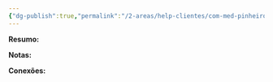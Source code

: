 ```yaml
---
{"dg-publish":true,"permalink":"/2-areas/help-clientes/com-med-pinheiro-9081/","dgPassFrontmatter":true,"created":"2025-07-11T11:31:26.066-03:00","updated":"2025-07-29T22:18:17.272-03:00"}
---
```




**Resumo:**



**Notas:**




**Conexões:**